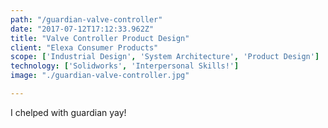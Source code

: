 ```yaml
---
path: "/guardian-valve-controller"
date: "2017-07-12T17:12:33.962Z"
title: "Valve Controller Product Design"
client: "Elexa Consumer Products"
scope: ['Industrial Design', 'System Architecture', 'Product Design']
technology: ['Solidworks', 'Interpersonal Skills!']
image: "./guardian-valve-controller.jpg"

---
```

I chelped with guardian yay!
